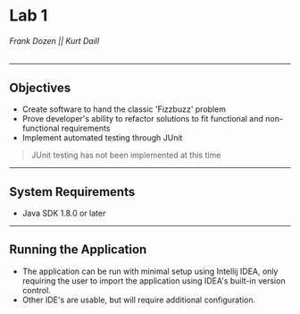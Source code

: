 # Lab 1 

###### Frank Dozen || Kurt Daill
----
## Objectives
* Create software to hand the classic 'Fizzbuzz' problem
* Prove developer's ability to refactor solutions to fit functional and non-functional requirements
* Implement automated testing through JUnit

> JUnit testing has not been implemented at this time 

----
## System Requirements
* Java SDK 1.8.0 or later

----
## Running the Application
* The application can be run with minimal setup using Intellij IDEA, only requiring the user to import the application using IDEA's built-in version control.
* Other IDE's are usable, but will require additional configuration.
